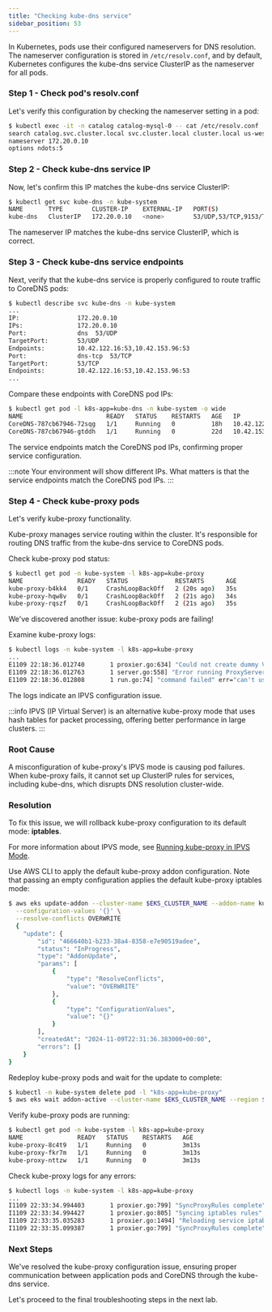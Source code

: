 ```yaml
---
title: "Checking kube-dns service"
sidebar_position: 53
---
```


In Kubernetes, pods use their configured nameservers for DNS resolution. The nameserver configuration is stored in `/etc/resolv.conf`, and by default, Kubernetes configures the kube-dns service ClusterIP as the nameserver for all pods.

### Step 1 - Check pod's resolv.conf

Let's verify this configuration by checking the nameserver setting in a pod:

```bash timeout=30
$ kubectl exec -it -n catalog catalog-mysql-0 -- cat /etc/resolv.conf
search catalog.svc.cluster.local svc.cluster.local cluster.local us-west-2.compute.internal
nameserver 172.20.0.10
options ndots:5
```

### Step 2 - Check kube-dns service IP

Now, let's confirm this IP matches the kube-dns service ClusterIP:

```bash timeout=30
$ kubectl get svc kube-dns -n kube-system
NAME       TYPE        CLUSTER-IP    EXTERNAL-IP   PORT(S)                  AGE
kube-dns   ClusterIP   172.20.0.10   <none>        53/UDP,53/TCP,9153/TCP   22d
```

The nameserver IP matches the kube-dns service ClusterIP, which is correct.

### Step 3 - Check kube-dns service endpoints

Next, verify that the kube-dns service is properly configured to route traffic to CoreDNS pods:

```bash timeout=30
$ kubectl describe svc kube-dns -n kube-system
...
IP:                172.20.0.10
IPs:               172.20.0.10
Port:              dns  53/UDP
TargetPort:        53/UDP
Endpoints:         10.42.122.16:53,10.42.153.96:53
Port:              dns-tcp  53/TCP
TargetPort:        53/TCP
Endpoints:         10.42.122.16:53,10.42.153.96:53
...
```

Compare these endpoints with CoreDNS pod IPs:

```bash timeout=30
$ kubectl get pod -l k8s-app=kube-dns -n kube-system -o wide
NAME                       READY   STATUS    RESTARTS   AGE   IP             ...
CoreDNS-787cb67946-72sqg   1/1     Running   0          18h   10.42.122.16   ...
CoreDNS-787cb67946-gtddh   1/1     Running   0          22d   10.42.153.96   ...
```

The service endpoints match the CoreDNS pod IPs, confirming proper service configuration.

:::note
Your environment will show different IPs. What matters is that the service endpoints match the CoreDNS pod IPs.
:::

### Step 4 - Check kube-proxy pods

Let's verify kube-proxy functionality.

Kube-proxy manages service routing within the cluster. It's responsible for routing DNS traffic from the kube-dns service to CoreDNS pods.

Check kube-proxy pod status:

```bash timeout=30
$ kubectl get pod -n kube-system -l k8s-app=kube-proxy
NAME               READY   STATUS             RESTARTS      AGE
kube-proxy-b4kk4   0/1     CrashLoopBackOff   2 (20s ago)   35s
kube-proxy-hqw8v   0/1     CrashLoopBackOff   2 (21s ago)   34s
kube-proxy-rqszf   0/1     CrashLoopBackOff   2 (21s ago)   35s
```

We've discovered another issue: kube-proxy pods are failing!

Examine kube-proxy logs:

```bash timeout=30
$ kubectl logs -n kube-system -l k8s-app=kube-proxy
...
E1109 22:18:36.012740       1 proxier.go:634] "Could not create dummy VS" err="no such file or directory" scheduler="r"
E1109 22:18:36.012763       1 server.go:558] "Error running ProxyServer" err="can't use the IPVS proxier: no such file or directory"
E1109 22:18:36.012808       1 run.go:74] "command failed" err="can't use the IPVS proxier: no such file or directory"
```

The logs indicate an IPVS configuration issue.

:::info
IPVS (IP Virtual Server) is an alternative kube-proxy mode that uses hash tables for packet processing, offering better performance in large clusters.
:::

### Root Cause

A misconfiguration of kube-proxy's IPVS mode is causing pod failures. When kube-proxy fails, it cannot set up ClusterIP rules for services, including kube-dns, which disrupts DNS resolution cluster-wide.

### Resolution

To fix this issue, we will rollback kube-proxy configuration to its default mode: **iptables**.

For more information about IPVS mode, see [Running kube-proxy in IPVS Mode](https://docs.aws.amazon.com/eks/latest/best-practices/ipvs.html).

Use AWS CLI to apply the default kube-proxy addon configuration. Note that passing an empty configuration applies the default kube-proxy iptables mode:

```bash timeout=30 wait=5
$ aws eks update-addon --cluster-name $EKS_CLUSTER_NAME --addon-name kube-proxy --region $AWS_REGION \
  --configuration-values '{}' \
  --resolve-conflicts OVERWRITE
  {
    "update": {
        "id": "466640b1-b233-38a4-8358-e7e90519adee",
        "status": "InProgress",
        "type": "AddonUpdate",
        "params": [
            {
                "type": "ResolveConflicts",
                "value": "OVERWRITE"
            },
            {
                "type": "ConfigurationValues",
                "value": "{}"
            }
        ],
        "createdAt": "2024-11-09T22:31:36.383000+00:00",
        "errors": []
    }
}
```

Redeploy kube-proxy pods and wait for the update to complete:

```bash timeout=180 wait=5
$ kubectl -n kube-system delete pod -l "k8s-app=kube-proxy"
$ aws eks wait addon-active --cluster-name $EKS_CLUSTER_NAME --region $AWS_REGION  --addon-name kube-proxy
```

Verify kube-proxy pods are running:

```bash timeout=30
$ kubectl get pod -n kube-system -l k8s-app=kube-proxy
NAME               READY   STATUS    RESTARTS   AGE
kube-proxy-8c4t9   1/1     Running   0          3m13s
kube-proxy-fkr7m   1/1     Running   0          3m13s
kube-proxy-nttzw   1/1     Running   0          3m13s
```

Check kube-proxy logs for any errors:

```bash timeout=30
$ kubectl logs -n kube-system -l k8s-app=kube-proxy
...
I1109 22:33:34.994403       1 proxier.go:799] "SyncProxyRules complete" elapsed="63.815782ms"
I1109 22:33:34.994427       1 proxier.go:805] "Syncing iptables rules"
I1109 22:33:35.035283       1 proxier.go:1494] "Reloading service iptables data" numServices=0 numEndpoints=0 numFilterChains=5 numFilterRules=3 numNATChains=4 numNATRules=5
I1109 22:33:35.099387       1 proxier.go:799] "SyncProxyRules complete" elapsed="104.958328ms"
```

### Next Steps

We've resolved the kube-proxy configuration issue, ensuring proper communication between application pods and CoreDNS through the kube-dns service.

Let's proceed to the final troubleshooting steps in the next lab.
